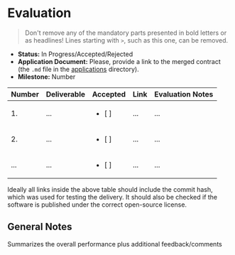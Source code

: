 # Evaluation

> Don't remove any of the mandatory parts presented in bold letters or as headlines!
> Lines starting with `>`, such as this one, can be removed.

- **Status:** In Progress/Accepted/Rejected
- **Application Document:** Please, provide a link to the merged contract (the `.md` file in the [applications](https://github.com/pioneersprize/Polkadot-Pioneers-Prize/tree/main/applications) directory). 
- **Milestone:** Number

| Number | Deliverable | Accepted | Link | Evaluation Notes |
| ------ | ----------- | -------- | ---- |----------------- |
| 1. | ... |<ul><li>[ ] </li></ul>|...| ...|
| 2.  | ... |<ul><li>[ ] </li></ul>|...| ...|
| ... | ... |<ul><li>[ ] </li></ul>|...| ...|

Ideally all links inside the above table should include the commit hash,
which was used for testing the delivery. It should also be checked if the software is published under the correct open-source license.

## General Notes

Summarizes the overall performance plus additional feedback/comments
